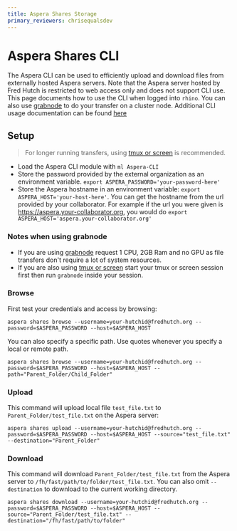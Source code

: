 ```yaml
---
title: Aspera Shares Storage
primary_reviewers: chrisequalsdev
---
```


# Aspera Shares CLI

The Aspera CLI can be used to efficiently upload and download files from externally hosted Aspera servers. Note that the Aspera server hosted by Fred Hutch is restricted to web access only and does not support CLI use. This page documents how to use the CLI when logged into `rhino`. You can also use [grabnode](/compdemos/grabnode) to do your transfer on a cluster node. Additional CLI usage documentation can be found [here](https://download.asperasoft.com/download/docs/cli/3.7.2/user_osx/webhelp/dita/cli_aspera_commands_shares.html)

## Setup

> For longer running transfers, using [tmux or screen](/scicomputing/access_methods/#screen-and-tmux) is recommended. 

- Load the Aspera CLI module with `ml Aspera-CLI`
- Store the password provided by the external organization as an environment variable. `export ASPERA_PASSWORD='your-password-here'`
- Store the Aspera hostname in an environment variable: `export ASPERA_HOST='your-host-here'`. You can get the hostname from the url provided by your collaborator. For example if the url you were given is https://aspera.your-collaborator.org, you would do `export ASPERA_HOST='aspera.your-collaborator.org'`

### Notes when using grabnode

- If you are using [grabnode](/compdemos/grabnode) request 1 CPU, 2GB Ram and no GPU as file transfers don't require a lot of system resources. 
- If you are also using [tmux or screen](/scicomputing/access_methods/#screen-and-tmux) start your tmux or screen session first then run `grabnode` inside your session.

### Browse

First test your credentials and access by browsing:
```
aspera shares browse --username=your-hutchid@fredhutch.org --password=$ASPERA_PASSWORD --host=$ASPERA_HOST 
```

You can also specify a specific path. Use quotes whenever you specify a local or remote path.
```
aspera shares browse --username=your-hutchid@fredhutch.org --password=$ASPERA_PASSWORD --host=$ASPERA_HOST --path="Parent_Folder/Child_Folder"
```

### Upload

This command will upload local file `test_file.txt` to `Parent_Folder/test_file.txt` on the Aspera server:

```
aspera shares upload --username=your-hutchid@fredhutch.org --password=$ASPERA_PASSWORD --host=$ASPERA_HOST --source="test_file.txt" --destination="Parent_Folder"
```

### Download

This command will download `Parent_Folder/test_file.txt` from the Aspera server to `/fh/fast/path/to/folder/test_file.txt`. You can also omit `--destination` to download to the current working directory.

```
aspera shares download --username=your-hutchid@fredhutch.org --password=$ASPERA_PASSWORD --host=$ASPERA_HOST --source="Parent_Folder/test_file.txt" --destination="/fh/fast/path/to/folder"
```